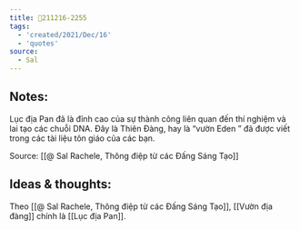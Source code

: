 ```yaml
---
title: 💬211216-2255
tags:
  - 'created/2021/Dec/16'
  - 'quotes'
source:
  - Sal
---
```


## Notes:
Lục địa Pan đã là đỉnh cao của sự thành công liên quan đến thí nghiệm và lai tạo các chuỗi DNA. Đây là Thiên Đàng, hay là “vườn Eden ” đã được viết trong các tài liệu tôn giáo của các bạn. 

Source: [[@ Sal Rachele, Thông điệp từ các Đấng Sáng Tạo]]

## Ideas & thoughts:
Theo [[@ Sal Rachele, Thông điệp từ các Đấng Sáng Tạo]], [[Vườn địa đàng]] chính là [[Lục địa Pan]].
